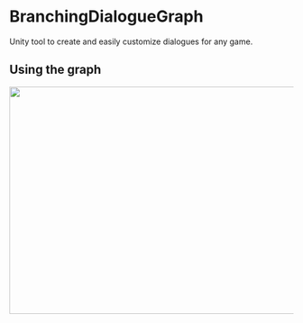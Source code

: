 # BranchingDialogueGraph

Unity tool to create and easily customize dialogues for any game.

## Using the graph
<img src='https://gfycat.com/ifr/HugeHauntingCormorant' frameborder='0' scrolling='no' allowfullscreen width='640' height='404'></img>
